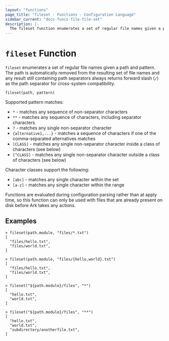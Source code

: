 ```yaml
---
layout: "functions"
page_title: "fileset - Functions - Configuration Language"
sidebar_current: "docs-funcs-file-file-set"
description: |-
  The fileset function enumerates a set of regular file names given a pattern.
---
```


# `fileset` Function

`fileset` enumerates a set of regular file names given a path and pattern.
The path is automatically removed from the resulting set of file names and any
result still containing path separators always returns forward slash (`/`) as
the path separator for cross-system compatibility.

```hcl
fileset(path, pattern)
```

Supported pattern matches:

- `*` - matches any sequence of non-separator characters
- `**` - matches any sequence of characters, including separator characters
- `?` - matches any single non-separator character
- `{alternative1,...}` - matches a sequence of characters if one of the comma-separated alternatives matches
- `[CLASS]` - matches any single non-separator character inside a class of characters (see below)
- `[^CLASS]` - matches any single non-separator character outside a class of characters (see below)

Character classes support the following:

- `[abc]` - matches any single character within the set
- `[a-z]` - matches any single character within the range

Functions are evaluated during configuration parsing rather than at apply time,
so this function can only be used with files that are already present on disk
before Ark takes any actions.

## Examples

```
> fileset(path.module, "files/*.txt")
[
  "files/hello.txt",
  "files/world.txt",
]

> fileset(path.module, "files/{hello,world}.txt")
[
  "files/hello.txt",
  "files/world.txt",
]

> fileset("${path.module}/files", "*")
[
  "hello.txt",
  "world.txt",
]

> fileset("${path.module}/files", "**")
[
  "hello.txt",
  "world.txt",
  "subdirectory/anotherfile.txt",
]
```
